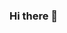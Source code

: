### Hi there 👋

<!--
**man0045/man0045** is a ✨ _special_ ✨ repository because its `README.md` (this file) appears on your GitHub profile.
https://github.com/man0045/man0045/blob/main/WhatsApp%20Image%202023-10-08%20at%2019.47.47_83d6d337.jpg?raw=true

Here are some ideas to get you started:

- 🔭 I’m currently working on ...
- 🌱 I’m currently learning ...
- 👯 I’m looking to collaborate on ...
- 🤔 I’m looking for help with ...
- 💬 Ask me about ...
- 📫 How to reach me: ...
- 😄 Pronouns: ...
- ⚡ Fun fact: ...
-->
